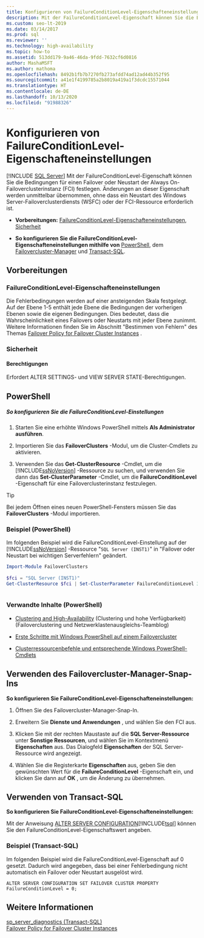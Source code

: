 ```yaml
---
title: Konfigurieren von FailureConditionLevel-Eigenschafteneinstellungen
description: Mit der FailureConditionLevel-Eigenschaft können Sie die Bedingungen für einen Failover oder Neustart der Always On-Failoverclusterinstanz (FCI) festlegen.
ms.custom: seo-lt-2019
ms.date: 03/14/2017
ms.prod: sql
ms.reviewer: ''
ms.technology: high-availability
ms.topic: how-to
ms.assetid: 513dd179-9a46-46da-9fdd-7632cf6d0816
author: MashaMSFT
ms.author: mathoma
ms.openlocfilehash: 8492b1fb7b7270fb273afdd74ad12ad44b352f95
ms.sourcegitcommit: a41e1f4199785a2b8019a419a1f3dcdc15571044
ms.translationtype: HT
ms.contentlocale: de-DE
ms.lasthandoff: 10/13/2020
ms.locfileid: "91988326"
---
```

# <a name="configure-failureconditionlevel-property-settings"></a>Konfigurieren von FailureConditionLevel-Eigenschafteneinstellungen
[!INCLUDE [SQL Server](../../../includes/applies-to-version/sqlserver.md)]
  Mit der FailureConditionLevel-Eigenschaft können Sie die Bedingungen für einen Failover oder Neustart der Always On-Failoverclusterinstanz (FCI) festlegen. Änderungen an dieser Eigenschaft werden unmittelbar übernommen, ohne dass ein Neustart des Windows Server-Failoverclusterdiensts (WSFC) oder der FCI-Ressource erforderlich ist.  
  
-   **Vorbereitungen:**  [FailureConditionLevel-Eigenschafteneinstellungen](#Restrictions), [Sicherheit](#Security)  
  
-   **So konfigurieren Sie die FailureConditionLevel-Eigenschafteneinstellungen mithilfe von** [PowerShell](#PowerShellProcedure), dem [Failovercluster-Manager](#WSFC) und [Transact-SQL](#TsqlProcedure).  
  
##  <a name="before-you-begin"></a><a name="BeforeYouBegin"></a> Vorbereitungen  
  
###  <a name="failureconditionlevel-property-settings"></a><a name="Restrictions"></a> FailureConditionLevel-Eigenschafteneinstellungen  
 Die Fehlerbedingungen werden auf einer ansteigenden Skala festgelegt. Auf der Ebene 1-5 enthält jede Ebene die Bedingungen der vorherigen Ebenen sowie die eigenen Bedingungen. Dies bedeutet, dass die Wahrscheinlichkeit eines Failovers oder Neustarts mit jeder Ebene zunimmt.  Weitere Informationen finden Sie im Abschnitt "Bestimmen von Fehlern" des Themas [Failover Policy for Failover Cluster Instances](../../../sql-server/failover-clusters/windows/failover-policy-for-failover-cluster-instances.md) .  
  
###  <a name="security"></a><a name="Security"></a> Sicherheit  
  
####  <a name="permissions"></a><a name="Permissions"></a> Berechtigungen  
 Erfordert ALTER SETTINGS- und VIEW SERVER STATE-Berechtigungen.  
  
##  <a name="using-powershell"></a><a name="PowerShellProcedure"></a> PowerShell  
  
##### <a name="to-configure-failureconditionlevel-settings"></a>So konfigurieren Sie die FailureConditionLevel-Einstellungen  
  
1.  Starten Sie eine erhöhte Windows PowerShell mittels **Als Administrator ausführen**.  
  
2.  Importieren Sie das **FailoverClusters** -Modul, um die Cluster-Cmdlets zu aktivieren.  
  
3.  Verwenden Sie das **Get-ClusterResource** -Cmdlet, um die [!INCLUDE[ssNoVersion](../../../includes/ssnoversion-md.md)] -Ressource zu suchen, und verwenden Sie dann das **Set-ClusterParameter** -Cmdlet, um die **FailureConditionLevel** -Eigenschaft für eine Failoverclusterinstanz festzulegen.  
  
> [!TIP]  
>  Bei jedem Öffnen eines neuen PowerShell-Fensters müssen Sie das **FailoverClusters** -Modul importieren.  
  
### <a name="example-powershell"></a>Beispiel (PowerShell)  
 Im folgenden Beispiel wird die FailureConditionLevel-Einstellung auf der [!INCLUDE[ssNoVersion](../../../includes/ssnoversion-md.md)] -Ressource "`SQL Server (INST1)`" in "Failover oder Neustart bei wichtigen Serverfehlern" geändert.  
  
```powershell  
Import-Module FailoverClusters  
  
$fci = "SQL Server (INST1)"  
Get-ClusterResource $fci | Set-ClusterParameter FailureConditionLevel 3  
  
```  
  
### <a name="related-content-powershell"></a>Verwandte Inhalte (PowerShell)  
  
-   [Clustering and High-Availability](https://techcommunity.microsoft.com/t5/failover-clustering/bg-p/FailoverClustering) (Clustering und hohe Verfügbarkeit) (Failoverclustering und Netzwerklastenausgleichs-Teamblog)  
  
-   [Erste Schritte mit Windows PowerShell auf einem Failovercluster](https://technet.microsoft.com/library/ee619762\(WS.10\).aspx)  
  
-   [Clusterressourcenbefehle und entsprechende Windows PowerShell-Cmdlets](/previous-versions/windows/it-pro/windows-server-2008-R2-and-2008/ee619744(v=ws.10)#BKMK_resource)  
  
##  <a name="using-the-failover-cluster-manager-snap-in"></a><a name="WSFC"></a> Verwenden des Failovercluster-Manager-Snap-Ins  
 **So konfigurieren Sie FailureConditionLevel-Eigenschafteneinstellungen:**  
  
1.  Öffnen Sie des Failovercluster-Manager-Snap-In.  
  
2.  Erweitern Sie **Dienste und Anwendungen** , und wählen Sie den FCI aus.  
  
3.  Klicken Sie mit der rechten Maustaste auf die **SQL Server-Ressource** unter **Sonstige Ressourcen**, und wählen Sie im Kontextmenü **Eigenschaften** aus. Das Dialogfeld **Eigenschaften** der SQL Server-Ressource wird angezeigt.  
  
4.  Wählen Sie die Registerkarte **Eigenschaften** aus, geben Sie den gewünschten Wert für die **FailureConditionLevel** -Eigenschaft ein, und klicken Sie dann auf **OK** , um die Änderung zu übernehmen.  
  
##  <a name="using-transact-sql"></a><a name="TsqlProcedure"></a> Verwenden von Transact-SQL  
 **So konfigurieren Sie FailureConditionLevel-Eigenschafteneinstellungen:**  
  
 Mit der Anweisung [ALTER SERVER CONFIGURATION](../../../t-sql/statements/alter-server-configuration-transact-sql.md)[!INCLUDE[tsql](../../../includes/tsql-md.md)] können Sie den FailureConditionLevel-Eigenschaftswert angeben.  
  
###  <a name="example-transact-sql"></a><a name="TsqlExample"></a> Beispiel (Transact-SQL)  
 Im folgenden Beispiel wird die FailureConditionLevel-Eigenschaft auf 0 gesetzt. Dadurch wird angegeben, dass bei einer Fehlerbedingung nicht automatisch ein Failover oder Neustart ausgelöst wird.  
  
```  
ALTER SERVER CONFIGURATION SET FAILOVER CLUSTER PROPERTY FailureConditionLevel = 0;  
```  
  
## <a name="see-also"></a>Weitere Informationen  
 [sp_server_diagnostics &#40;Transact-SQL&#41;](../../../relational-databases/system-stored-procedures/sp-server-diagnostics-transact-sql.md)   
 [Failover Policy for Failover Cluster Instances](../../../sql-server/failover-clusters/windows/failover-policy-for-failover-cluster-instances.md)  
  
